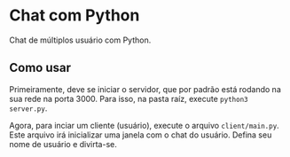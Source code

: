 # Chat com Python

Chat de múltiplos usuário com Python. 

## Como usar

Primeiramente, deve se iniciar o servidor, que por padrão está rodando na sua rede na porta 3000. Para isso, na pasta raíz, execute ```python3 server.py```.

Agora, para inciar um cliente (usuário), execute o arquivo ```client/main.py```. Este arquivo irá inicializar uma janela com o chat do usuário. Defina seu nome de usuário e divirta-se.